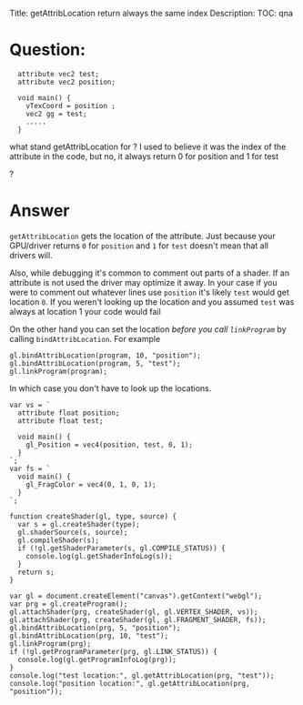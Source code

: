 Title: getAttribLocation return always the same index
Description:
TOC: qna

# Question:

      attribute vec2 test; 
      attribute vec2 position;
      
      void main() {
        vTexCoord = position ; 
        vec2 gg = test;
        .....
      }

what stand getAttribLocation for ?
I used to believe it was the index of the attribute in the code,
but no, it always return 0 for position and 1 for test 

?

# Answer

`getAttribLocation` gets the location of the attribute. Just because your GPU/driver returns `0` for `position` and `1` for `test` doesn't mean that all drivers will.

Also, while debugging it's common to comment out parts of a shader. If an attribute is not used the driver may optimize it away. In your case if you were to comment out whatever lines use `position` it's likely `test` would get location `0`. If you weren't looking up the location and you assumed `test` was always at location 1 your code would fail

On the other hand you can set the location *before you call `linkProgram`* by calling `bindAttribLocation`. For example

    gl.bindAttribLocation(program, 10, "position");
    gl.bindAttribLocation(program, 5, "test");
    gl.linkProgram(program);

In which case you don't have to look up the locations.

<!-- begin snippet: js hide: true console: true babel: false -->

<!-- language: lang-js -->

    var vs = `
      attribute float position;
      attribute float test;
      
      void main() {
        gl_Position = vec4(position, test, 0, 1);
      }
    `;
    var fs = `
      void main() {
        gl_FragColor = vec4(0, 1, 0, 1);
      }
    `;

    function createShader(gl, type, source) {
      var s = gl.createShader(type);
      gl.shaderSource(s, source);
      gl.compileShader(s);
      if (!gl.getShaderParameter(s, gl.COMPILE_STATUS)) {
        console.log(gl.getShaderInfoLog(s));
      }
      return s; 
    }

    var gl = document.createElement("canvas").getContext("webgl");
    var prg = gl.createProgram();
    gl.attachShader(prg, createShader(gl, gl.VERTEX_SHADER, vs));
    gl.attachShader(prg, createShader(gl, gl.FRAGMENT_SHADER, fs));
    gl.bindAttribLocation(prg, 5, "position");
    gl.bindAttribLocation(prg, 10, "test");
    gl.linkProgram(prg);
    if (!gl.getProgramParameter(prg, gl.LINK_STATUS)) {
      console.log(gl.getProgramInfoLog(prg));
    }
    console.log("test location:", gl.getAttribLocation(prg, "test"));
    console.log("position location:", gl.getAttribLocation(prg, "position"));
                   
<!-- end snippet -->


